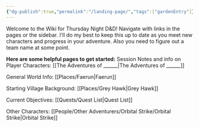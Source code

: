 ```yaml
---
{"dg-publish":true,"permalink":"/landing-page/","tags":["gardenEntry"]}
---
```


Welcome to the Wiki for Thursday Night D&D!  Navigate with links in the pages or the sidebar.  I'll do my best to keep this up to date as you meet new characters and progress in your adventure.  Also you need to figure out a team name at some point.  

**Here are some helpful pages to get started:**
Session Notes and info on Player Characters: [[The Adventures of ______\|The Adventures of ______]]

General World Info: [[Places/Faerun\|Faerun]]

Starting Village Background: [[Places/Grey Hawk\|Grey Hawk]]

Current Objectives: [[Quests/Quest List\|Quest List]]

Other Characters: [[People/Other Adventurers/Orbital Strike/Orbital Strike\|Orbital Strike]]